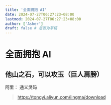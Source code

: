 ```yaml
---
title: '全面拥抱 AI'
date: 2024-07-27T06:27:23+08:00
lastmod: 2024-07-27T06:27:23+08:00
author: ['Asher']
draft: false # 是否为草稿
---
```


# 全面拥抱 AI

## 他山之石，可以攻玉（巨人肩膀）

阿里： 通义灵码

> https://tongyi.aliyun.com/lingma/download

